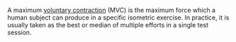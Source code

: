 A maximum [voluntary contraction](https://en.wikipedia.org/wiki/Muscle_contraction) (MVC) is the maximum force which a human subject can produce in a specific isometric exercise. In practice, it is usually taken as the best or median of multiple efforts in a single test session.